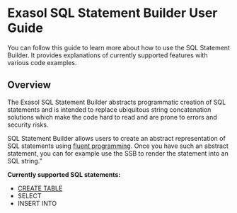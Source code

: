 # Exasol SQL Statement Builder User Guide

You can follow this guide to learn more about how to use the SQL Statement
Builder. It provides explanations of currently supported features with various
code examples.

## Overview

The Exasol SQL Statement Builder abstracts programmatic creation of SQL
statements and is intended to replace ubiquitous string concatenation solutions
which make the code hard to read and are prone to errors and security risks.

SQL Statement Builder allows users to create an abstract representation of SQL statements using
[fluent programming][fluent]. Once you have such an abstract statement, 
you can for example use the SSB to render the statement into an SQL string."

**Currently supported SQL statements:**

- [CREATE TABLE](../guide/statements/create_table.md)
- SELECT
- INSERT INTO

[fluent]: https://en.wikipedia.org/wiki/Fluent_interface